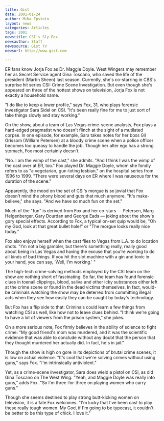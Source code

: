 ```yaml
---
title: Gist
date: 2001-01-24
author: Mika Epstein
layout: news
categories: Articles
tags: 2001
newstitle: CSI's Sly Fox  
newsauthor: Staff  
newssource: Gist TV  
newsurl: http://www.gist.com  

---
```

ER fans know Jorja Fox as Dr. Maggie Doyle. West Wingers may remember her as Secret Service agent Gina Toscano, who saved the life of the president (Martin Sheen) last season. Currently, she's co-starring in CBS's surprise hit series CSI: Crime Scene Investigation. But even though she's appeared on three of the hottest shows on television, Jorja Fox is not exactly a household name. 

"I do like to keep a lower profile," says Fox, 31, who plays forensic investigator Sara Sidel on CSI. "It's been really fine for me to just sort of take things slowly and stay working." 

On the show, about a team of Las Vegas crime-scene analysts, Fox plays a hard-edged pragmatist who doesn't flinch at the sight of a mutilated corpse. In one episode, for example, Sara takes notes for her boss Gil Grissom (William Petersen) at a bloody crime scene when a police officer becomes too queasy to handle the job. Though her alter ego has a strong stomach, Fox most certainly doesn't. 

"No. I am the wimp of the cast," she admits. "And I think I was the wimp of the cast over at ER, too." Fox played Dr. Maggie Doyle, whom she fondly refers to as "a vegetarian, gun-toting lesbian," on the hospital series from 1996 to 1999. "There were several days on ER where I was nauseous for the duration of the scene." 

Apparently, the mood on the set of CSI's morgue is so jovial that Fox doesn't mind the phony blood and guts that much anymore. "It's make-believe," she says. "And we have so much fun on the set." 

Much of the "fun" is derived from Fox and her co-stars &#8212; Petersen, Marg Helgenberger, Gary Dourdan and George Eads &#8212; joking about the show's gory special effects. According to Fox, a typical on-set quip would be, "Oh my God, look at that great bullet hole!" or "The morgue looks really nice today." 

Fox also enjoys herself when the cast flies to Vegas from L.A. to do location shots. "I'm not a big gambler, but there's something really, really good about being in Las Vegas and having the excuse that you're working to do all kinds of bad things. If you hit the slot machine with a gin and tonic in your hand, you can say, &#8216;Well, I'm working.' " 

The high-tech crime-solving methods employed by the CSI team on the show are nothing short of fascinating. So far, the team has found forensic clues in toenail clippings, blood, saliva and other icky substances either left at the crime scene or found in the dead victims themselves. In fact, would-be criminals watching the show may be deterred from committing illegal acts when they see how easily they can be caught by today's technology. 

But Fox has a flip side to that: Criminals could learn a few things from watching CSI as well, like how not to leave clues behind. "I think we're going to have a lot of viewers from the prison system," she jokes. 

On a more serious note, Fox firmly believes in the ability of science to fight crime: "My good friend's mom was murdered, and it was the scientific evidence that was able to conclude without any doubt that the person that they thought murdered her actually did. In fact, he's in jail." 

Though the show is high on gore in its depictions of brutal crime scenes, it is low on actual violence. "It's cool that we're solving crimes without using guns," says Fox. "I'm intrinsically antiviolent." 

Yet, as a crime-scene investigator, Sara does wield a pistol on CSI, as did Gina Toscano on The West Wing. "Yeah, and Maggie Doyle was really into guns," adds Fox. "So I'm three-for-three on playing women who carry guns." 

Though she seems destined to play strong butt-kicking women on television, it is a fate Fox welcomes. "I'm lucky that I've been cast to play these really tough women. My God, if I'm going to be typecast, it couldn't be better to be this type of chick. I love it." 

